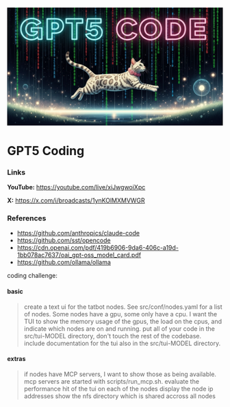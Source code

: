 ![thumbnail](thumbnail.jpg)

# GPT5 Coding

### Links

**YouTube:** https://youtube.com/live/xiJwgwoiXpc

**X:** https://x.com/i/broadcasts/1ynKOlMXMVWGR

### References


- https://github.com/anthropics/claude-code
- https://github.com/sst/opencode
- https://cdn.openai.com/pdf/419b6906-9da6-406c-a19d-1bb078ac7637/oai_gpt-oss_model_card.pdf
- https://github.com/ollama/ollama

coding challenge:

#### basic

> create a text ui for the tatbot nodes. See src/conf/nodes.yaml for a list of nodes. Some nodes have a gpu, some only have a cpu. I want the TUI to show the memory usage of the gpus, the load on the cpus, and indicate which nodes are on and running. put all of your code in the src/tui-MODEL directory, don't touch the rest of the codebase. include documentation for the tui also in the src/tui-MODEL directory.

#### extras

> if nodes have MCP servers, I want to show those as being available. mcp servers are started with scripts/run_mcp.sh.
> evaluate the performance hit of the tui on each of the nodes
> display the node ip addresses
> show the nfs directory which is shared accross all nodes